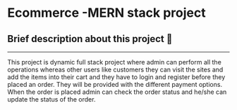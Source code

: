 # Ecommerce -MERN stack project
<h2>Brief description about this project 🚀</h2>
<hr>
<p>This project is dynamic full stack project where admin can perform all the operations whereas other users like customers they can visit the sites and add the items into their cart and they have to login and register before they placed an order.
They will be provided with the different payment options. When the order is placed admin can check the order status and he/she can update the status of the order.
</p>
